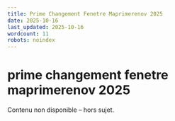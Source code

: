 ```yaml
---
title: Prime Changement Fenetre Maprimerenov 2025
date: 2025-10-16
last_updated: 2025-10-16
wordcount: 11
robots: noindex
---
```


# prime changement fenetre maprimerenov 2025

Contenu non disponible – hors sujet.